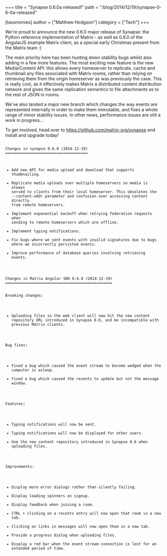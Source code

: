 +++
title = "Synapse 0.6.0a released!"
path = "/blog/2014/12/19/synapse-0-6-0a-released"

[taxonomies]
author = ["Matthew Hodgson"]
category = ["Tech"]
+++

We're proud to announce the new 0.6.0 major release of Synapse: the Python reference implementation of Matrix - as well as 0.6.0 of the AngularJS example Matrix client, as a special early Christmas present from the Matrix team :)

The main priority here has been hunting down stability bugs whilst also adding in a few more features.  The most exciting new feature is the new Media/Content API: this allows every homeserver to replicate, cache and thumbnail any files associated with Matrix rooms, rather than relying on retrieving them from the origin homeserver as was previously the case.  This is really cool, as it effectively makes Matrix a distributed content distribution network and gives the same replication semantics to file attachments as to the rest of JSON in rooms.

We've also landed a major new branch which changes the way events are represented internally in order to make them immutable, and fixes a whole range of minor stability issues.  In other news, performance issues are still a work in progress...

To get involved, head over to <a href="https://github.com/matrix-org/synapse">https://github.com/matrix-org/synapse</a> and install and upgrade today!

<code>
Changes in synapse 0.6.0 (2014-12-19)
=====================================

* Add new API for media upload and download that supports thumbnailing.
* Replicate media uploads over multiple homeservers so media is always served
   to clients from their local homeserver.  This obsoletes the
   --content-addr parameter and confusion over accessing content directly
   from remote homeservers.
* Implement exponential backoff when retrying federation requests when
   sending to remote homeservers which are offline.
* Implement typing notifications.
* Fix bugs where we sent events with invalid signatures due to bugs where
   we incorrectly persisted events.
* Improve performance of database queries involving retrieving events.

</code>

<code>
Changes in Matrix Angular SDK 0.6.0 (2014-12-19)
================================================

Breaking changes:

* Uploading files in the web client will now hit the new content repository URL
   introduced in Synapse 0.6, and be incompatible with previous Matrix clients.

Bug fixes:

* Fixed a bug which caused the event stream to become wedged when the computer is asleep.
* Fixed a bug which caused the recents to update but not the message window.

Features:

* Typing notifications will now be sent.
* Typing notifications will now be displayed for other users.
* Use the new content repository introduced in Synapse 0.6 when uploading files.

Improvements:

* Display more error dialogs rather than silently failing.
* Display loading spinners on signup.
* Display feedback when joining a room.
* CTRL + clicking on a recents entry will now open that room in a new tab.
* Clicking on links in messages will now open them in a new tab.
* Provide a progress dialog when uploading files.
* Display a red bar when the event stream connection is lost for an extended period of time.

</code>
